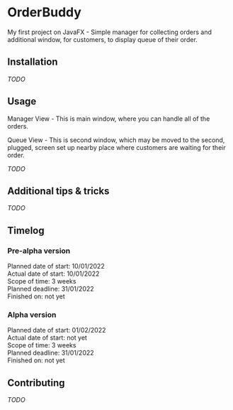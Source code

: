 # OrderBuddy
My first project on JavaFX - Simple manager for collecting orders and additional window, for customers, to display queue of their order.

## Installation

*TODO*

## Usage

Manager View - This is main window, where you can handle all of the orders.

Queue View - This is second window, which may be moved to the second, plugged, screen set up nearby place where customers are waiting for their order.

*TODO*

## Additional tips & tricks

*TODO*

## Timelog

### Pre-alpha version  

Planned date of start: 10/01/2022  
Actual date of start: 10/01/2022  
Scope of time: 3 weeks  
Planned deadline: 31/01/2022  
Finished on: not yet  


### Alpha version  

Planned date of start: 01/02/2022  
Actual date of start: not yet  
Scope of time: 3 weeks  
Planned deadline: 31/01/2022  
Finished on: not yet  


## Contributing

*TODO*
